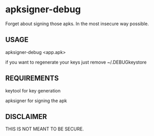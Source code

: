 # apksigner-debug
Forget about signing those apks. In the most insecure way possible.

## USAGE
apksigner-debug <app.apk>

if you want to regenerate your keys just remove ~/.DEBUGkeystore


## REQUIREMENTS

keytool for key generation

apksigner for signing the apk


## DISCLAIMER

THIS IS NOT MEANT TO BE SECURE.
